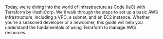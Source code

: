 Today, we're diving into the world of Infrastructure as Code (IaC) with Terraform by HashiCorp. We'll walk through the steps to set up a basic AWS infrastructure, including a VPC, a subnet, and an EC2 instance. Whether you're a seasoned developer or a newcomer, this guide will help you understand the fundamentals of using Terraform to manage AWS resources.